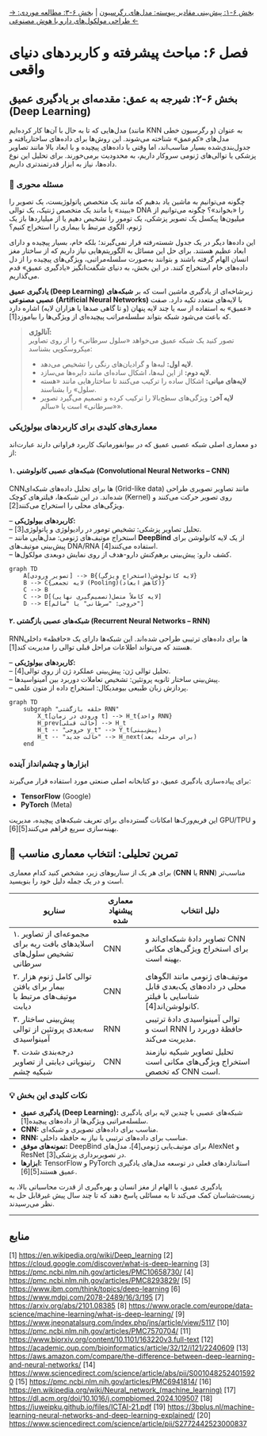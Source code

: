 [→ بخش ۶-۱: پیش‌بینی مقادیر پیوسته: مدل‌های رگرسیون](./01-predicting-continuous-values-regression.md) | [بخش ۶-۳: مطالعه موردی: طراحی مولکول‌های دارو با هوش مصنوعی ←](./03-case-study-drug-molecule-design.md)

# فصل ۶: مباحث پیشرفته و کاربردهای دنیای واقعی

## بخش ۶-۲: شیرجه به عمق: مقدمه‌ای بر یادگیری عمیق (Deep Learning)

مدل‌هایی که تا به حال با آن‌ها کار کرده‌ایم (مانند KNN و رگرسیون خطی) به عنوان مدل‌های «کم‌عمق» شناخته می‌شوند. این روش‌ها برای داده‌های ساختاریافته و جدول‌بندی‌شده بسیار مناسب‌اند، اما وقتی با داده‌های پیچیده و با ابعاد بالا مانند تصاویر پزشکی یا توالی‌های ژنومی سروکار داریم، به محدودیت برمی‌خورند. برای تحلیل این نوع داده‌ها، نیاز به ابزار قدرتمندتری داریم.

### 🎯 مسئله محوری

چگونه می‌توانیم به ماشین یاد بدهیم که مانند یک متخصص پاتولوژیست، یک تصویر را «ببیند» یا مانند یک متخصص ژنتیک، یک توالی DNA را «بخواند»؟ چگونه می‌توانیم از میلیون‌ها پیکسل یک تصویر پزشکی، یک تومور را تشخیص دهیم یا از میلیاردها باز یک ژنوم، الگوی مرتبط با بیماری را استخراج کنیم؟

این داده‌ها دیگر در یک جدول شسته‌رفته قرار نمی‌گیرند؛ بلکه خام، بسیار پیچیده و دارای ابعاد عظیم هستند. برای حل این مسائل به الگوریتم‌هایی نیاز داریم که از ساختار مغز انسان الهام گرفته باشند و بتوانند به‌صورت سلسله‌مراتبی، ویژگی‌های پیچیده را از دل داده‌های خام استخراج کنند. در این بخش، به دنیای شگفت‌انگیز «یادگیری عمیق» قدم می‌گذاریم.

**یادگیری عمیق (Deep Learning)** زیرشاخه‌ای از یادگیری ماشین است که بر **شبکه‌های عصبی مصنوعی (Artificial Neural Networks)** با لایه‌های متعدد تکیه دارد. صفت «عمیق» به استفاده از سه یا چند لایه پنهان (و تا گاهی صدها یا هزاران لایه) اشاره دارد که باعث می‌شود شبکه بتواند سلسله‌مراتب پیچیده‌ای از ویژگی‌ها را بیاموزد[1].

> ‌‌**آنالوژی:**  
> تصور کنید یک شبکه عمیق می‌خواهد «سلول سرطانی» را از روی تصاویر میکروسکوپی بشناسد:
>
> - **لایه اول:** لبه‌ها و گرادیان‌های رنگی را تشخیص می‌دهد.
> - **لایه دوم:** از این لبه‌ها، اشکال ساده‌ای مانند دایره‌ها می‌سازد.
> - **لایه‌های میانی:** اشکال ساده را ترکیب می‌کنند تا ساختارهایی مانند «هسته سلول» را بشناسند.
> - **لایه آخر:** ویژگی‌های سطح‌بالا را ترکیب کرده و تصمیم می‌گیرد تصویر «سرطانی» است یا «سالم».

### معماری‌های کلیدی برای کاربردهای بیولوژیکی

دو معماری اصلی شبکه عصبی عمیق که در بیوانفورماتیک کاربرد فراوانی دارند عبارت‌اند از:

#### ۱. شبکه‌های عصبی کانولوشنی (Convolutional Neural Networks – CNN)

CNNها برای تحلیل داده‌های شبکه‌ای (Grid-like data) مانند تصاویر تصویری طراحی شده‌اند. در این شبکه‌ها، فیلترهای کوچک (Kernel) روی تصویر حرکت می‌کنند و ویژگی‌های محلی را استخراج می‌کنند[2].

– **کاربردهای بیولوژیکی:**  
 – تحلیل تصاویر پزشکی: تشخیص تومور در رادیولوژی و پاتولوژی[3].  
 – استخراج موتیف‌های ژنومی: مدل‌هایی مانند **DeepBind** از یک لایه کانولوشن برای پیش‌بینی موتیف‌های DNA/RNA استفاده می‌کنند[4].  
 – کشف دارو: پیش‌بینی برهم‌کنش دارو-هدف از روی نمایش دوبعدی مولکول‌ها.

```mermaid
graph TD
    A[تصویر ورودی] --> B{لایه کانولوشن(استخراج ویژگی)}
    B --> C{لایه تجمعی (Pooling)(کاهش ابعاد)}
    C --> B
    C --> D[لایه کاملاً متصل(تصمیم‌گیری نهایی)]
    D --> E[خروجی: "سرطانی" یا "سالم"]
```

#### ۲. شبکه‌های عصبی بازگشتی (Recurrent Neural Networks – RNN)

RNNها برای داده‌های ترتیبی طراحی شده‌اند. این شبکه‌ها دارای یک «حافظه» داخلی هستند که می‌تواند اطلاعات مراحل قبلی توالی را مدیریت کند[1].

– **کاربردهای بیولوژیکی:**  
 – تحلیل توالی ژن: پیش‌بینی عملکرد ژن از روی توالی[4].  
 – پیش‌بینی ساختار ثانویه پروتئین: تشخیص تعاملات دوربرد بین آمینواسیدها.  
 – پردازش زبان طبیعی بیومدیکال: استخراج داده از متون علمی.

```mermaid
graph TD
    subgraph "حلقه بازگشتی RNN"
        X_t[ورودی در زمان t] --> H_t{واحد RNN}
        H_prev[حالت قبلی] --> H_t
        H_t -- "خروجی y_t" --> Y_t(پیش‌بینی)
        H_t -- "حالت جدید" --> H_next(برای مرحله بعد)
    end
```

### ابزارها و چشم‌انداز آینده

برای پیاده‌سازی یادگیری عمیق، دو کتابخانه اصلی صنعتی مورد استفاده قرار می‌گیرند:

- **TensorFlow** (Google)
- **PyTorch** (Meta)

این فریم‌ورک‌ها امکانات گسترده‌ای برای تعریف شبکه‌های پیچیده، مدیریت GPU/TPU و بهینه‌سازی سریع فراهم می‌کنند[5][6].

## 🔬 تمرین تحلیلی: انتخاب معماری مناسب

برای هر یک از سناریوهای زیر، مشخص کنید کدام معماری (**CNN** یا **RNN**) مناسب‌تر است و در یک جمله دلیل خود را بنویسید.

| سناریو                                                               | معماری پیشنهاد شده | دلیل انتخاب                                                                                   |
| -------------------------------------------------------------------- | ------------------ | --------------------------------------------------------------------------------------------- |
| ۱. مجموعه‌ای از تصاویر اسلایدهای بافت ریه برای تشخیص سلول‌های سرطانی | CNN                | تصاویر دادهٔ شبکه‌ای‌اند و CNN برای استخراج ویژگی‌های مکانی بهینه است.                        |
| ۲. توالی کامل ژنوم هزار بیمار برای یافتن موتیف‌های مرتبط با دیابت    | CNN                | موتیف‌های ژنومی مانند الگوهای محلی در داده‌های یک‌بعدی قابل شناسایی با فیلتر کانولوشن‌اند[4]. |
| ۳. پیش‌بینی ساختار سه‌بعدی پروتئین از توالی آمینواسیدی               | RNN                | توالی آمینواسیدی دادهٔ ترتیبی است و RNN حافظهٔ دوربرد را مدیریت می‌کند.                       |
| ۴. درجه‌بندی شدت رتینوپاتی دیابتی از تصاویر شبکیه چشم                | CNN                | تحلیل تصاویر شبکیه نیازمند استخراج ویژگی‌های مکانی است که تخصص CNN است.                       |

### 💡 نکات کلیدی این بخش

- **یادگیری عمیق (Deep Learning):** شبکه‌های عصبی با چندین لایه برای یادگیری سلسله‌مراتبی ویژگی‌ها از داده‌های پیچیده[1].
- **CNN:** مناسب برای داده‌های تصویری و شبکه‌ای.
- **RNN:** مناسب برای داده‌های ترتیبی با نیاز به حافظه داخلی.
- **نمونه‌های موفق:** DeepBind برای موتیف‌یابی ژنومی[4]، مدل‌های AlexNet و ResNet در تصویربرداری پزشکی[3].
- **ابزارها:** TensorFlow و PyTorch استانداردهای فعلی در توسعه مدل‌های یادگیری عمیق هستند[5][6].

یادگیری عمیق، با الهام از مغز انسان و بهره‌گیری از قدرت محاسباتی بالا، به زیست‌شناسان کمک می‌کند تا به مسائلی پاسخ دهند که تا چند سال پیش غیرقابل حل به نظر می‌رسیدند.

---

## **منابع**

[1] https://en.wikipedia.org/wiki/Deep_learning
[2] https://cloud.google.com/discover/what-is-deep-learning
[3] https://pmc.ncbi.nlm.nih.gov/articles/PMC10658730/
[4] https://pmc.ncbi.nlm.nih.gov/articles/PMC8293829/
[5] https://www.ibm.com/think/topics/deep-learning
[6] https://www.mdpi.com/2078-2489/16/3/195
[7] https://arxiv.org/abs/2101.08385
[8] https://www.oracle.com/europe/data-science/machine-learning/what-is-deep-learning/
[9] https://www.jneonatalsurg.com/index.php/jns/article/view/5117
[10] https://pmc.ncbi.nlm.nih.gov/articles/PMC7570704/
[11] https://www.biorxiv.org/content/10.1101/163220v3.full-text
[12] https://academic.oup.com/bioinformatics/article/32/12/i121/2240609
[13] https://aws.amazon.com/compare/the-difference-between-deep-learning-and-neural-networks/
[14] https://www.sciencedirect.com/science/article/abs/pii/S0010482524015920
[15] https://pmc.ncbi.nlm.nih.gov/articles/PMC6941814/
[16] https://en.wikipedia.org/wiki/Neural_network_(machine_learning)
[17] https://dl.acm.org/doi/10.1016/j.compbiomed.2024.109507
[18] https://juweipku.github.io/files/ICTAI-21.pdf
[19] https://3bplus.nl/machine-learning-neural-networks-and-deep-learning-explained/
[20] https://www.sciencedirect.com/science/article/pii/S2772442523000837
